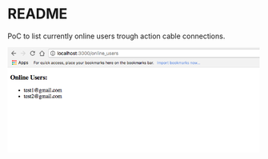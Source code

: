 # README

PoC to list currently online users trough action cable connections.

![Screenshot](scrot.png "Screenshot")
